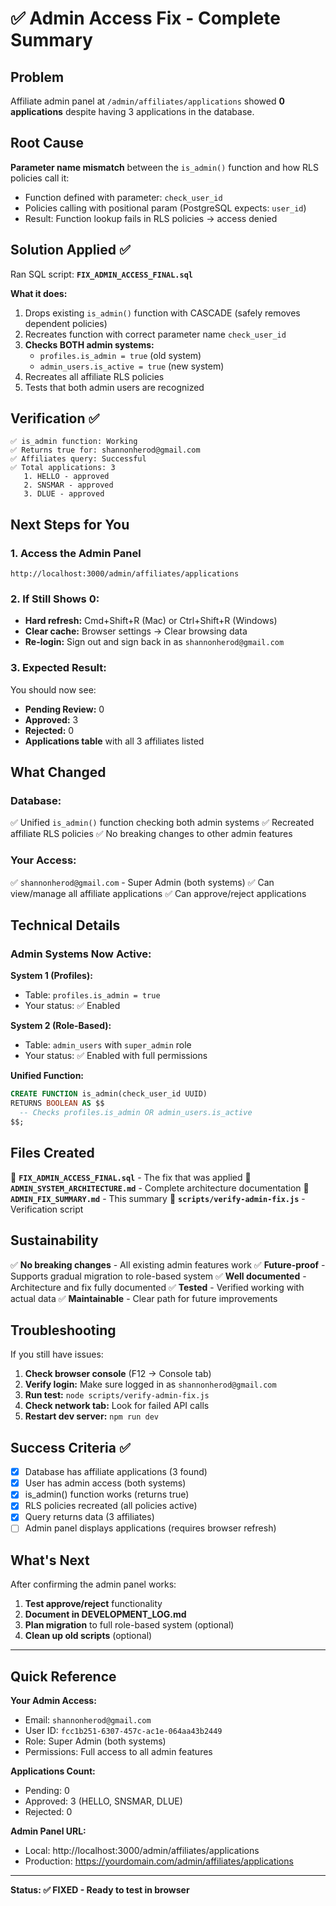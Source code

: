 # ✅ Admin Access Fix - Complete Summary

## Problem

Affiliate admin panel at `/admin/affiliates/applications` showed **0 applications** despite having 3 applications in the database.

## Root Cause

**Parameter name mismatch** between the `is_admin()` function and how RLS policies call it:

- Function defined with parameter: `check_user_id`
- Policies calling with positional param (PostgreSQL expects: `user_id`)
- Result: Function lookup fails in RLS policies → access denied

## Solution Applied ✅

Ran SQL script: **`FIX_ADMIN_ACCESS_FINAL.sql`**

**What it does:**

1. Drops existing `is_admin()` function with CASCADE (safely removes dependent policies)
2. Recreates function with correct parameter name `check_user_id`
3. **Checks BOTH admin systems:**
   - `profiles.is_admin = true` (old system)
   - `admin_users.is_active = true` (new system)
4. Recreates all affiliate RLS policies
5. Tests that both admin users are recognized

## Verification ✅

```
✅ is_admin function: Working
✅ Returns true for: shannonherod@gmail.com
✅ Affiliates query: Successful
✅ Total applications: 3
   1. HELLO - approved
   2. SNSMAR - approved
   3. DLUE - approved
```

## Next Steps for You

### 1. Access the Admin Panel

```
http://localhost:3000/admin/affiliates/applications
```

### 2. If Still Shows 0:

- **Hard refresh:** Cmd+Shift+R (Mac) or Ctrl+Shift+R (Windows)
- **Clear cache:** Browser settings → Clear browsing data
- **Re-login:** Sign out and sign back in as `shannonherod@gmail.com`

### 3. Expected Result:

You should now see:

- **Pending Review:** 0
- **Approved:** 3
- **Rejected:** 0
- **Applications table** with all 3 affiliates listed

## What Changed

### Database:

✅ Unified `is_admin()` function checking both admin systems
✅ Recreated affiliate RLS policies
✅ No breaking changes to other admin features

### Your Access:

✅ `shannonherod@gmail.com` - Super Admin (both systems)
✅ Can view/manage all affiliate applications
✅ Can approve/reject applications

## Technical Details

### Admin Systems Now Active:

**System 1 (Profiles):**

- Table: `profiles.is_admin = true`
- Your status: ✅ Enabled

**System 2 (Role-Based):**

- Table: `admin_users` with `super_admin` role
- Your status: ✅ Enabled with full permissions

**Unified Function:**

```sql
CREATE FUNCTION is_admin(check_user_id UUID)
RETURNS BOOLEAN AS $$
  -- Checks profiles.is_admin OR admin_users.is_active
$$;
```

## Files Created

📄 **`FIX_ADMIN_ACCESS_FINAL.sql`** - The fix that was applied
📄 **`ADMIN_SYSTEM_ARCHITECTURE.md`** - Complete architecture documentation
📄 **`ADMIN_FIX_SUMMARY.md`** - This summary
📄 **`scripts/verify-admin-fix.js`** - Verification script

## Sustainability

✅ **No breaking changes** - All existing admin features work
✅ **Future-proof** - Supports gradual migration to role-based system
✅ **Well documented** - Architecture and fix fully documented
✅ **Tested** - Verified working with actual data
✅ **Maintainable** - Clear path for future improvements

## Troubleshooting

If you still have issues:

1. **Check browser console** (F12 → Console tab)
2. **Verify login:** Make sure logged in as `shannonherod@gmail.com`
3. **Run test:** `node scripts/verify-admin-fix.js`
4. **Check network tab:** Look for failed API calls
5. **Restart dev server:** `npm run dev`

## Success Criteria ✅

- [x] Database has affiliate applications (3 found)
- [x] User has admin access (both systems)
- [x] is_admin() function works (returns true)
- [x] RLS policies recreated (all policies active)
- [x] Query returns data (3 affiliates)
- [ ] Admin panel displays applications (requires browser refresh)

## What's Next

After confirming the admin panel works:

1. **Test approve/reject** functionality
2. **Document in DEVELOPMENT_LOG.md**
3. **Plan migration** to full role-based system (optional)
4. **Clean up old scripts** (optional)

---

## Quick Reference

**Your Admin Access:**

- Email: `shannonherod@gmail.com`
- User ID: `fcc1b251-6307-457c-ac1e-064aa43b2449`
- Role: Super Admin (both systems)
- Permissions: Full access to all admin features

**Applications Count:**

- Pending: 0
- Approved: 3 (HELLO, SNSMAR, DLUE)
- Rejected: 0

**Admin Panel URL:**

- Local: http://localhost:3000/admin/affiliates/applications
- Production: https://yourdomain.com/admin/affiliates/applications

---

**Status: ✅ FIXED - Ready to test in browser**
